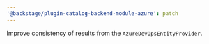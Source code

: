 ```yaml
---
'@backstage/plugin-catalog-backend-module-azure': patch
---
```


Improve consistency of results from the `AzureDevOpsEntityProvider`.
